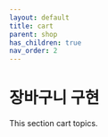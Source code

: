 ```yaml
---
layout: default
title: cart
parent: shop
has_children: true
nav_order: 2
---
```


# 장바구니 구현

This section cart topics.
